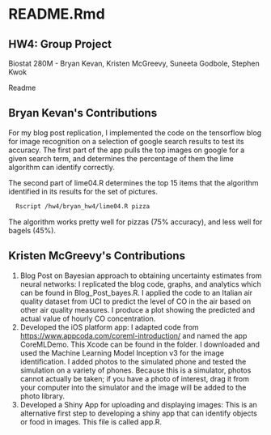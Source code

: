 README.Rmd
================

HW4: Group Project
------------------

Biostat 280M - Bryan Kevan, Kristen McGreevy, Suneeta Godbole, Stephen Kwok

Readme

Bryan Kevan's Contributions
---------------------------

For my blog post replication, I implemented the code on the tensorflow blog for image recognition on a selection of google search results to test its accuracy. The first part of the app pulls the top images on google for a given search term, and determines the percentage of them the lime algorithm can identify correctly.

The second part of lime04.R determines the top 15 items that the algorithm identified in its results for the set of pictures.

``` bash
  Rscript /hw4/bryan_hw4/lime04.R pizza
```

The algorithm works pretty well for pizzas (75% accuracy), and less well for bagels (45%).

Kristen McGreevy's Contributions
--------------------------------

1.  Blog Post on Bayesian approach to obtaining uncertainty estimates from neural networks: I replicated the blog code, graphs, and analytics which can be found in Blog\_Post\_bayes.R. I applied the code to an Italian air quality dataset from UCI to predict the level of CO in the air based on other air quality measures. I produce a plot showing the predicted and actual value of hourly CO concentration.
2.  Developed the iOS platform app: I adapted code from <https://www.appcoda.com/coreml-introduction/> and named the app CoreMLDemo. This Xcode can be found in the folder. I downloaded and used the Machine Learning Model Inception v3 for the image identification. I added photos to the simulated phone and tested the simulation on a variety of phones. Because this is a simulator, photos cannot actually be taken; if you have a photo of interest, drag it from your computer into the simulator and the image will be added to the photo library.
3.  Developed a Shiny App for uploading and displaying images: This is an alternative first step to developing a shiny app that can identify objects or food in images. This file is called app.R.
